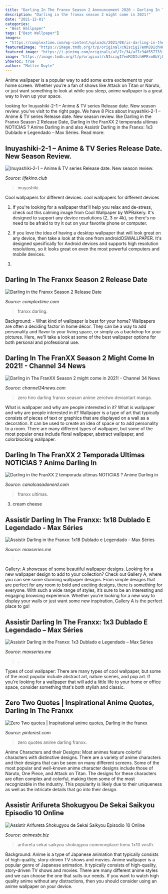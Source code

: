 ```yaml
---
title: "Darling In The Franxx Season 2 Announcement 2020 ~ Darling In The Franxx Season 2 Release Date"
description: "Darling in the franxx season 2 might come in 2021!"
date: "2021-12-01"
categories:
- "Best Wallpaper"
tags: ["Best Wallpaper"]
images:
- "https://complextime.com/wp-content/uploads/2021/08/is-darling-in-the-franxx-finished.png"
featuredImage: "https://image.tmdb.org/t/p/original/cNIscigI7emMJDIchHPRrm0bYj8.jpg"
featured_image: "https://i.pinimg.com/originals/af/7c/34/af7c34d557733f3efa533328d77159b2.jpg"
image: "https://image.tmdb.org/t/p/original/cNIscigI7emMJDIchHPRrm0bYj8.jpg"
ShowToc: true
author: "Mollie Doyle"
---
```



Anime wallpaper is a popular way to add some extra excitement to your home screen. Whether you’re a fan of shows like Attack on Titan or Naruto, or just want something to look at while you sleep, anime wallpaper is a great way to liven up your space.

	

		
looking for Inuyashiki-2-1 – Anime &amp; TV series Release date. New season review. you've visit to the right page. We have 8 Pics about Inuyashiki-2-1 – Anime &amp; TV series Release date. New season review. like Darling in the Franxx Season 2 Release Date, Darling in the FranXX 2 temporada ultimas NOTICIAS ? Anime Darling in and also Assistir Darling in the Franxx: 1x3 Dublado e Legendado – Max Séries. Read more:
		
    
## Inuyashiki-2-1 – Anime &amp; TV Series Release Date. New Season Review.

<img loading=lazy src="https://lifekino.club/wp-content/uploads/2017/09/Inuyashiki-2-1.jpg" onerror="this.onerror=null;this.src='https://tse4.mm.bing.net/th?id=OIP.iu_aBLfQbON-4DJSAhr1WAHaEH&amp;pid=15.1';" alt="Inuyashiki-2-1 – Anime &amp; TV series Release date. New season review.">

_Source: lifekino.club_

>inuyashiki. 

	

Cool wallpapers for different devices:
cool wallpapers for different devices 

1. If you're looking for a wallpaper that'll help you relax and de-stress, check out this calming image from Cool Wallpaper by WPBakery. It's designed to support any device resolutions (2, 3 or 4k), so there's no need to be afraid to try it out on your favorite phone or computer.

2. If you love the idea of having a desktop wallpaper that will look great on any device, then take a look at this one from androidOSWALLPAPER. It's designed specifically for Android devices and supports high resolution resolutions, so it looks great on even the most powerful computers and mobile devices.

3.

    
## Darling In The Franxx Season 2 Release Date

<img loading=lazy src="https://complextime.com/wp-content/uploads/2021/08/is-darling-in-the-franxx-finished.png" onerror="this.onerror=null;this.src='https://tse3.mm.bing.net/th?id=OIP.NXUzgctREd80Tx1JguIw_gHaD0&amp;pid=15.1';" alt="Darling in the Franxx Season 2 Release Date">

_Source: complextime.com_

>franxx darling. 

	

Background: - What kind of wallpaper is best for your home?
Wallpapers are often a deciding factor in home décor. They can be a way to add personality and flavor to your living space, or simply as a backdrop for your pictures. Here, we'll take a look at some of the best wallpaper options for both personal and professional use.

    
## Darling In The FranXX Season 2 Might Come In 2021! - Channel 34 News

<img loading=lazy src="https://channel34news.com/wp-content/uploads/2020/12/inbound1625928353.jpg" onerror="this.onerror=null;this.src='https://tse3.mm.bing.net/th?id=OIP.Bokol7sHnES_4JgNGwwXMQHaHa&amp;pid=15.1';" alt="Darling in The FranXX Season 2 might come in 2021! - Channel 34 News">

_Source: channel34news.com_

>zero hiro darling franxx season anime zerotwo deviantart manga. 

	

What is wallpaper and why are people interested in it?
What is wallpaper and why are people interested in it?
Wallpaper is a type of art that typically consists of pieces of text or graphics that are displayed on a wall as a decoration. It can be used to create an idea of space or to add personality to a room. There are many different types of wallpaper, but some of the most popular ones include floral wallpaper, abstract wallpaper, and colorblocking wallpaper.

    
## Darling In The FranXX 2 Temporada Ultimas NOTICIAS ? Anime Darling In

<img loading=lazy src="https://canalcasadonerd.com/wp-content/uploads/2020/06/oO5tir7lV4slZHTyhW8lTFrgyif.jpg" onerror="this.onerror=null;this.src='https://tse3.mm.bing.net/th?id=OIP.e1i4GycnrrccYaDe0qlZagHaLH&amp;pid=15.1';" alt="Darling in the FranXX 2 temporada ultimas NOTICIAS ? Anime Darling in">

_Source: canalcasadonerd.com_

>franxx ultimas. 

	

3. cream cheese 

    
## Assistir Darling In The Franxx: 1x18 Dublado E Legendado - Max Séries

<img loading=lazy src="https://image.tmdb.org/t/p/original/bFsCEazBGQ7usfRKLNLqgX2S9J4.jpg" onerror="this.onerror=null;this.src='https://tse3.mm.bing.net/th?id=OIP.AahmJYoQwzd-eovM9K1S9QHaEK&amp;pid=15.1';" alt="Assistir Darling in the Franxx: 1x18 Dublado e Legendado - Max Séries">

_Source: maxseries.me_

>. 

	

Gallery: A showcase of some beautiful wallpaper designs.
Looking for a new wallpaper design to add to your collection? Check out Gallery A, where you can see some stunning wallpaper designs. From simple designs that are perfect for any room to bold and exciting designs, there is something for everyone. With such a wide range of styles, it’s sure to be an interesting and engaging browsing experience. Whether you’re looking for a new way to display your walls or just want some new inspiration, Gallery A is the perfect place to go!





	
	
    
## Assistir Darling In The Franxx: 1x3 Dublado E Legendado – Max Séries

<img loading=lazy src="https://image.tmdb.org/t/p/original/cNIscigI7emMJDIchHPRrm0bYj8.jpg" onerror="this.onerror=null;this.src='https://tse1.mm.bing.net/th?id=OIP.tLNH79CWa9MXo1F7tYq9EAHaEK&amp;pid=15.1';" alt="Assistir Darling in the Franxx: 1x3 Dublado e Legendado – Max Séries">

_Source: maxseries.me_

>. 

	

Types of cool wallpaper:
There are many types of cool wallpaper, but some of the most popular include abstract art, nature scenes, and pop art. If you're looking for a wallpaper that will add a little life to your home or office space, consider something that's both stylish and classic.

    
## Zero Two Quotes | Inspirational Anime Quotes, Darling In The Franxx

<img loading=lazy src="https://i.pinimg.com/originals/af/7c/34/af7c34d557733f3efa533328d77159b2.jpg" onerror="this.onerror=null;this.src='https://tse3.mm.bing.net/th?id=OIP.15cGCA4u9PFVslf4Ot3clgHaHa&amp;pid=15.1';" alt="Zero Two quotes | Inspirational anime quotes, Darling in the franxx">

_Source: pinterest.com_

>zero quotes anime darling franxx. 

	

Anime Characters and their Designs: Most animes feature colorful characters with distinctive designs.
There are a variety of anime characters and their designs that can be seen on many different screens. Some of the most popular and well-known anime character designs include those of Naruto, One Piece, and Attack on Titan. The designs for these characters are often complex and colorful, making them some of the most recognizable in the industry. This popularity is likely due to their uniqueness as well as the intricate details that go into their design.

    
## Assistir Arifureta Shokugyou De Sekai Saikyou Episodio 10 Online

<img loading=lazy src="https://animesbr.biz/wp-content/uploads/2019/09/Arifureta-Shokugyou-de-Sekai-Saikyou-Episodio-10.jpg" onerror="this.onerror=null;this.src='https://tse4.mm.bing.net/th?id=OIP.0Szv-kTp3jbAtWhQ_MZ-_gHaEK&amp;pid=15.1';" alt="Assistir Arifureta Shokugyou de Sekai Saikyou Episodio 10 Online">

_Source: animesbr.biz_

>arifureta sekai saikyou shokugyou commonplace tomu 1x10 vostfr. 

	

Background: Anime is a type of Japanese animation that typically consists of high-quality, story-driven TV shows and movies.
Anime wallpaper is a popular genre of Japanese animation. It typically consists of high-quality, story-driven TV shows and movies. There are many different anime styles and we can choose the one that suits our needs. If you want to watch high quality anime without any distractions, then you should consider using an anime wallpaper on your device.


